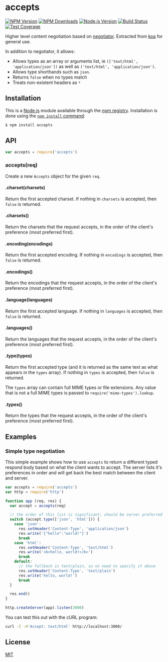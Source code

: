 # accepts

[![NPM Version][npm-version-image]][npm-url]
[![NPM Downloads][npm-downloads-image]][npm-url]
[![Node.js Version][node-version-image]][node-version-url]
[![Build Status][github-actions-ci-image]][github-actions-ci-url]
[![Test Coverage][coveralls-image]][coveralls-url]

Higher level content negotiation based on [negotiator](https://www.npmjs.com/package/negotiator). Extracted
from [koa](https://www.npmjs.com/package/koa) for general use.

In addition to negotiator, it allows:

- Allows types as an array or arguments list, ie `(['text/html', 'application/json'])`
  as well as `('text/html', 'application/json')`.
- Allows type shorthands such as `json`.
- Returns `false` when no types match
- Treats non-existent headers as `*`

## Installation

This is a [Node.js](https://nodejs.org/en/) module available through the
[npm registry](https://www.npmjs.com/). Installation is done using the
[`npm install` command](https://docs.npmjs.com/getting-started/installing-npm-packages-locally):

```sh
$ npm install accepts
```

## API

```js
var accepts = require('accepts')
```

### accepts(req)

Create a new `Accepts` object for the given `req`.

#### .charset(charsets)

Return the first accepted charset. If nothing in `charsets` is accepted, then `false` is returned.

#### .charsets()

Return the charsets that the request accepts, in the order of the client's preference (most preferred first).

#### .encoding(encodings)

Return the first accepted encoding. If nothing in `encodings` is accepted, then `false` is returned.

#### .encodings()

Return the encodings that the request accepts, in the order of the client's preference (most preferred first).

#### .language(languages)

Return the first accepted language. If nothing in `languages` is accepted, then `false` is returned.

#### .languages()

Return the languages that the request accepts, in the order of the client's preference (most preferred first).

#### .type(types)

Return the first accepted type (and it is returned as the same text as what appears in the `types` array). If nothing
in `types` is accepted, then `false`
is returned.

The `types` array can contain full MIME types or file extensions. Any value that is not a full MIME types is passed
to `require('mime-types').lookup`.

#### .types()

Return the types that the request accepts, in the order of the client's preference (most preferred first).

## Examples

### Simple type negotiation

This simple example shows how to use `accepts` to return a different typed respond body based on what the client wants
to accept. The server lists it's preferences in order and will get back the best match between the client and server.

```js
var accepts = require('accepts')
var http = require('http')

function app (req, res) {
  var accept = accepts(req)

  // the order of this list is significant; should be server preferred order
  switch (accept.type(['json', 'html'])) {
    case 'json':
      res.setHeader('Content-Type', 'application/json')
      res.write('{"hello":"world!"}')
      break
    case 'html':
      res.setHeader('Content-Type', 'text/html')
      res.write('<b>hello, world!</b>')
      break
    default:
      // the fallback is text/plain, so no need to specify it above
      res.setHeader('Content-Type', 'text/plain')
      res.write('hello, world!')
      break
  }

  res.end()
}

http.createServer(app).listen(3000)
```

You can test this out with the cURL program:

```sh
curl -I -H'Accept: text/html' http://localhost:3000/
```

## License

[MIT](LICENSE)

[coveralls-image]: https://badgen.net/coveralls/c/github/jshttp/accepts/master

[coveralls-url]: https://coveralls.io/r/jshttp/accepts?branch=master

[github-actions-ci-image]: https://badgen.net/github/checks/jshttp/accepts/master?label=ci

[github-actions-ci-url]: https://github.com/jshttp/accepts/actions/workflows/ci.yml

[node-version-image]: https://badgen.net/npm/node/accepts

[node-version-url]: https://nodejs.org/en/download

[npm-downloads-image]: https://badgen.net/npm/dm/accepts

[npm-url]: https://npmjs.org/package/accepts

[npm-version-image]: https://badgen.net/npm/v/accepts
